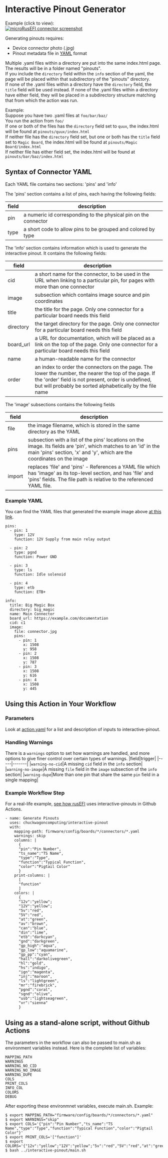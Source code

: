 # Interactive Pinout Generator

Example (click to view):  
[![microRusEFI connector screenshot](mre.png)](https://rusefi.com/docs/pinouts/microrusefi)

Generating pinouts requires:

- Device connector photo (.jpg)
- Pinout metadata file in [YAML](https://en.wikipedia.org/wiki/YAML) format

Multiple .yaml files within a directory are put into the same index.html page.  
The results will be in a folder named "pinouts".  
If you include the `directory` field within the `info` section of the yaml, the page will be placed within that subdirectory of the "pinouts" directory.  
If none of the .yaml files within a directory have the `directory` field, the `title` field will be used instead.
If none of the .yaml files within a directory have either field, they will be placed in a subdirectory structure matching that from which the action was run.  

Example:  
Suppose you have two .yaml files at `foo/bar/baz/`  
You run the action from `foo/`  
If one or both of the files has the `directory` field set to `quux`, the index.html will be found at `pinouts/quux/index.html`  
If neither file has the `directory` field set, but one or both has the `title` field set to `Magic Board`, the index.html will be found at `pinouts/Magic Board/index.html`  
If neither file has either field set, the index.html will be found at `pinouts/bar/baz/index.html`  

## Syntax of Connector YAML

Each YAML file contains two sections: 'pins' and 'info'

The 'pins' section contains a list of pins, each having the following fields:  

|field   |description|
|--------|-----------|
|pin     |a numeric id corresponding to the physical pin on the connector|
|type    |a short code to allow pins to be grouped and colored by type|

The 'info' section contains information which is used to generate the interactive pinout. It contains the following fields:  

|field    |description|
|---------|-----------|
|cid      |a short name for the connector, to be used in the URL when linking to a particular pin, for pages with more than one connector|
|image    |subsection which contains image source and pin coordinates|
|title    |the title for the page. Only one connector for a particular board needs this field|
|directory|the target directory for the page. Only one connector for a particular board needs this field|
|board_url|a URL for documentation, which will be placed as a link on the top of the page. Only one connector for a particular board needs this field|
|name     |a human-readable name for the connector|
|order    |an index to order the connectors on the page. The lower the number, the nearer the top of the page. If the 'order' field is not present, order is undefined, but will probably be sorted alphabetically by the file name|

The 'image' subsections contains the following fields  

|field    |description|
|---------|-----------|
|file     |the image filename, which is stored in the same directory as the YAML|
|pins     |subsection with a list of the pins' locations on the image. Its fields are 'pin', which matches to an 'id' in the main 'pins' section, 'x' and 'y', which are the coordinates on the image|
|import   |replaces 'file' and 'pins' - References a YAML file which has 'image' as its top-level section, and has 'file' and 'pins' fields. The file path is relative to the referenced YAML file.|

### Example YAML

You can find the YAML files that generated the example image above [at this link](https://github.com/rusefi/rusefi/tree/master/firmware/config/boards/microrusefi/connectors).

```
pins:
  - pin: 1
    type: 12V
    function: 12V Supply from main relay output

  - pin: 2
    type: pgnd
    function: Power GND

  - pin: 3
    type: ls
    function: Idle solenoid

  - pin: 4
    type: etb
    function: ETB+

info:
  title: Big Magic Box
  directory: big_magic
  name: Main Connector
  board_url: https://example.com/documentation
  cid: c1
  image:
    file: connector.jpg
    pins:
      - pin: 1
        x: 1508
        y: 958
      - pin: 2
        x: 1508
        y: 787
      - pin: 3
        x: 1508
        y: 616
      - pin: 4
        x: 1508
        y: 445
```

## Using this Action in Your Workflow

### Parameters

Look at [action.yaml](action.yaml) for a list and description of inputs to interactive-pinout.

### Handling Warnings

There is a `warnings` option to set how warnings are handled, and more options to give finer control over certain types of warnings.
|field|trigger|
|-----|-------|
|`warning-no-cid`|A missing `cid` field in the `info` section|
|`warning-no-image`|A missing `file` field in the `image` subsection of the `info` section|
|`warning-dupe`|More than one pin that share the same `pin` field in a single mapping|

### Example Workflow Step

For a real-life example, [see how rusEFI](https://github.com/rusefi/rusefi/blob/master/.github/workflows/gen-pinouts.yaml) uses interactive-pinouts in Github Actions.

```
- name: Generate Pinouts
  uses: chuckwagoncomputing/interactive-pinout
  with:
    mapping-path: firmware/config/boards/*/connectors/*.yaml
    warnings: skip
    columns: |
      {
      "pin":"Pin Number",
      "ts_name":"TS Name",
      "type":"Type",
      "function":"Typical Function",
      "color":"Pigtail Color"
      }
    print-columns: |
      [
      "function"
      ]
    colors: |
      {
      "12v":"yellow";
      "12V":"yellow";
      "5v":"red",
      "5V":"red",
      "at":"green",
      "av":"brown",
      "can":"blue",
      "din":"lime",
      "etb":"darkcyan",
      "gnd":"darkgreen",
      "gp_high":"aqua",
      "gp_low":"aquamarine",
      "gp_pp":"cyan",
      "hall":"darkolivegreen",
      "hl":"gold",
      "hs":"indigo",
      "ign":"magenta",
      "inj":"maroon",
      "ls":"lightgreen",
      "mr":"firebrick",
      "pgnd":"coral",
      "sgnd":"olive",
      "usb":"lightseagreen",
      "vr":"sienna"
      }
```

## Using as a stand-alone script, without Github Actions

The parameters in the workflow can also be passed to main.sh as environment variables instead.
Here is the complete list of variables:

```
MAPPING_PATH
WARNINGS
WARNING_NO_CID
WARNING_NO_IMAGE
WARNING_DUPE
COLS
PRINT_COLS
INFO_COL
COLORS
DEBUG
```

After exporting these environmnet variables, execute main.sh.
Example:

```
$ export MAPPING_PATH="firmware/config/boards/*/connectors/*.yaml"
$ export WARNINGS="skip"
$ export COLS='{"pin":"Pin Number","ts_name":"TS Name","type":"Type","function":"Typical Function","color":"Pigtail Color"}'
$ export PRINT_COLS='["function"]'
$ export COLORS='{"12v":"yellow";"12V":"yellow";"5v":"red","5V":"red","at":"green","av":"brown","can":"blue","din":"lime","etb":"darkcyan","gnd":"darkgreen","gp_high":"aqua","gp_low":"aquamarine","gp_pp":"cyan","hall":"darkolivegreen","hl":"gold","hs":"indigo","ign":"magenta","inj":"maroon","ls":"lightgreen","mr":"firebrick","pgnd":"coral","sgnd":"olive","usb":"lightseagreen","vr":"sienna"}'
$ bash ../interactive-pinout/main.sh
```
